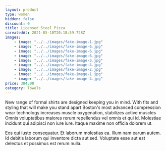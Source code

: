 ```yaml
---
layout: product
type: women
hidden: false
discount: 0
title: Licensed Steel Pizza
careatedAt: 2021-05-10T20:18:59.728Z
images:
    - image: "../../images/fake-image-1.jpg"
    - image: "../../images/fake-image-6.jpg"
    - image: "../../images/fake-image-6.jpg"
    - image: "../../images/fake-image-6.jpg"
    - image: "../../images/fake-image-3.jpg"
    - image: "../../images/fake-image-4.jpg"
    - image: "../../images/fake-image-2.jpg"
    - image: "../../images/fake-image-1.jpg"
    - image: "../../images/fake-image-4.jpg"
price: 384.00
category: Towels
---
```

New range of formal shirts are designed keeping you in mind. With fits and styling that will make you stand apart
Boston's most advanced compression wear technology increases muscle oxygenation, stabilizes active muscles
Omnis voluptatibus maiores rerum repellendus vel omnis et qui id. Molestiae incidunt qui adipisci non iure iure. Itaque maxime non officia dolorem ut.
 Eos qui iusto consequatur. Et laborum molestias ea. Illum nam earum autem. Id debitis laborum qui inventore dicta aut sed. Voluptate esse aut est delectus et possimus est rerum nulla.
